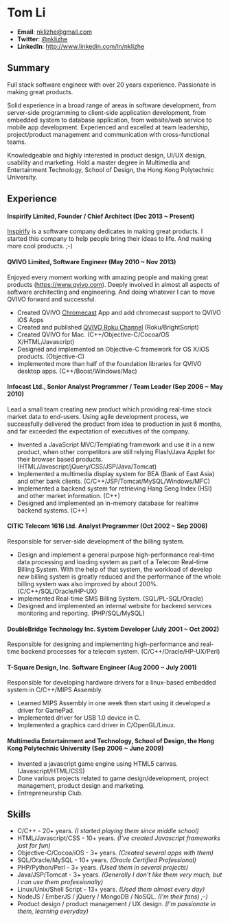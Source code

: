 # Tom Li

* __Email__: nklizhe@gmail.com
* __Twitter__: [@nklizhe](https://twitter.com/nklizhe)
* __LinkedIn__: http://www.linkedin.com/in/nklizhe

## Summary

Full stack software engineer with over 20 years experience. Passionate in making great products. 

Solid experience in a broad range of areas in software development, from server-side programming to client-side application development, from embedded system to database application, from website/web service to mobile app development. Experienced and excelled at team leadership, project/product management and communication with cross-functional teams.

Knowledgeable and highly interested in product design, UI/UX design, usability and marketing. Hold a master degree in Multimedia and Entertainment Technology, School of Design, the Hong Kong Polytechnic University.

## Experience

#### Inspirify Limited, Founder / Chief Architect (Dec 2013 ~ Present)

[Inspirify](http://www.insprfy.com) is a software company dedicates in making great products. I started this company to help people bring their ideas to life. And making more cool products. ;-)


#### QVIVO Limited, Software Engineer (May 2010 ~ Nov 2013)

Enjoyed every moment working with amazing people and making great products (https://www.qvivo.com). Deeply involved in almost all aspects of software architecting and engineering. And doing whatever I can to move QVIVO forward and successful.

* Created QVIVO [Chromecast](http://www.google.com/intl/zh-CN/chrome/devices/chromecast/) App and add chromecast support to QVIVO iOS Apps
* Created and published [QVIVO Roku Channel](http://blog.qvivo.com/post/56408363444/qvivo-roku-beta-channel-qvivo-has-just-launched-a) (Roku/BrightScript)
* Created QVIVO for Mac. (C++/Objective-C/Cocoa/OS X/HTML/Javascript)
* Designed and implemented an Objective-C framework for OS X/iOS products. (Objective-C)
* Implemented more than half of the foundation libraries for QVIVO desktop apps. (C++/Boost/Windows/Mac)

#### Infocast Ltd., Senior Analyst Programmer / Team Leader (Sep 2006 ~ May 2010)

Lead a small team creating new product which providing real-time stock market data to end-users. Using agile development process, we successfully delivered the product from idea to production in just 6 months, and far exceeded the expectation of executives of the company.

* Invented a JavaScript MVC/Templating framework and use it in a new product, when other competitors are still relying Flash/Java Applet for their browser based products. (HTML/Javascript/jQuery/CSS/JSP/Java/Tomcat)
* Implemented a multimedia display system for BEA (Bank of East Asia) and other bank clients. (C/C++/JSP/Tomcat/MySQL/Windows/MFC)
* Implemented a backend system for retrieving Hang Seng Index (HSI) and other market information. (C++)
* Designed and implemented an in-memory database for realtime backend systems. (C++)

#### CITIC Telecom 1616 Ltd. Analyst Programmer (Oct 2002 ~ Sep 2006)

Responsible for server-side development of the billing system.

* Design and implement a general purpose high-performance real-time data processing and loading system as part of a Telecom Real-time Billing System. With the help of that system, the workload of develop new billing system is greatly reduced and the performance of the whole billing system was also improved by about 200%. (C/C++/SQL/Oracle/HP-UX)
* Implemented Real-time SMS Billing System. (SQL/PL-SQL/Oracle)
* Designed and implemented an internal website for backend services monitoring and reporting. (PHP/SQL/MySQL)

#### DoubleBridge Technology Inc. System Developer (July 2001 ~ Oct 2002)

Responsible for designing and implementing high-performance and real-time backend processes for a telecom system. (C/C++/Oracle/HP-UX/Perl)

#### T-Square Design, Inc. Software Engineer (Aug 2000 ~ July 2001)

Responsible for developing hardware drivers for a linux-based embedded system in C/C++/MIPS Assembly.

* Learned MIPS Assembly in one week then start using it developed a driver for GamePad.
* Implemented driver for USB 1.0 device in C.
* Implemented a graphics card driver in C/OpenGL/Linux.

#### Multimedia Entertainment and Technology, School of Design, the Hong Kong Polytechnic University (Sep 2006 ~ June 2009)

* Invented a javascript game engine using HTML5 canvas. (Javascript/HTML/CSS)
* Done various projects related to game design/development, project management, product design and marketing.
* Entrepreneurship Club.

## Skills

* C/C++ - 20+ years. _(I started playing them since middle school)_
* HTML/Javascript/CSS - 10+ years. _(I've created Javascript frameworks just for fun)_
* Objective-C/Cocoa/iOS - 3+ years. _(Created several apps with them)_
* SQL/Oracle/MySQL - 10+ years. _(Oracle Certified Professional)_
* PHP/Python/Perl - 3+ years. _(Used them in several projects)_
* Java/JSP/Tomcat - 3+ years. _(Generally I don't like them very much, but I can use them professionally)_
* Linux/Unix/Shell Script - 13+ years. _(Used them almost every day)_
* NodeJS / EmberJS / jQuery / MongoDB / NoSQL. _(I'm their fans) ;-)_
* Product design / product management / UX design. _(I'm passionate in them, learning everyday)_




